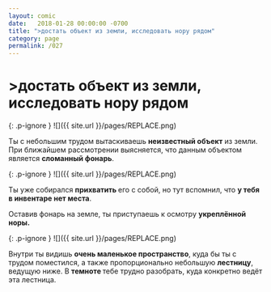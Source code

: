 ```yaml
---
layout: comic
date:   2018-01-28 00:00:00 -0700
title: ">достать объект из земли, исследовать нору рядом"
category: page
permalink: /027
---
```

# >достать объект из земли, исследовать нору рядом

{: .p-ignore }
![]({{ site.url }}/pages/REPLACE.png)

Ты с небольшим трудом вытаскиваешь <strong>неизвестный объект</strong> из земли. При ближайшем рассмотрении выясняется, что данным объектом является <strong>сломанный фонарь</strong>.

{: .p-ignore }
![]({{ site.url }}/pages/REPLACE.png)

Ты уже собирался <strong>прихватить </strong>его с собой, но тут вспомнил, что <strong>у тебя в инвентаре нет места</strong>.

Оставив фонарь на земле, ты приступаешь к осмотру <strong>укреплённой норы.</strong>

{: .p-ignore }
![]({{ site.url }}/pages/REPLACE.png)

Внутри ты видишь <strong>очень маленькое пространство</strong>, куда бы ты с трудом поместился, а также пропорционально небольшую <strong>лестницу</strong>, ведущую ниже. В <strong>темноте </strong>тебе трудно разобрать, куда конкретно ведёт эта лестница.
